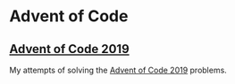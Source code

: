 # Advent of Code

## [Advent of Code 2019](aoc2019)

My attempts of solving the [Advent of Code 2019](https://adventofcode.com/) problems.
